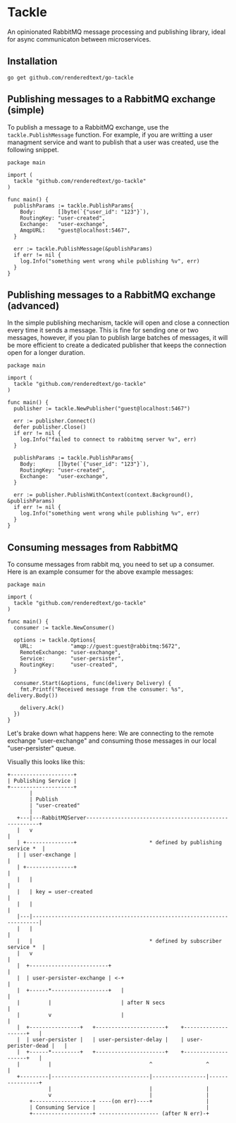 # Tackle

An opinionated RabbitMQ message processing and publishing library, ideal
for async communicaton between microservices.

## Installation

```
go get github.com/renderedtext/go-tackle
```

## Publishing messages to a RabbitMQ exchange (simple)

To publish a message to a RabbitMQ exchange, use the `tackle.PublishMessage`
function. For example, if you are writting a user managment service and want
to publish that a user was created, use the following snippet.

``` golang
package main

import (
  tackle "github.com/renderedtext/go-tackle"
)

func main() {
  publishParams := tackle.PublishParams{
    Body:       []byte(`{"user_id": "123"}`),
    RoutingKey: "user-created",
    Exchange:   "user-exchange",
    AmqpURL:    "guest@localhost:5467",
  }

  err := tackle.PublishMessage(&publishParams)
  if err != nil {
    log.Info("something went wrong while publishing %v", err)
  }
}
```

## Publishing messages to a RabbitMQ exchange (advanced)

In the simple publishing mechanism, tackle will open and close a connection
every time it sends a message. This is fine for sending one or two messages,
however, if you plan to publish large batches of messages, it will be more
efficient to create a dedicated publisher that keeps the connection open
for a longer duration.

``` golang
package main

import (
  tackle "github.com/renderedtext/go-tackle"
)

func main() {
  publisher := tackle.NewPublisher("guest@localhost:5467")

  err := publisher.Connect()
  defer publisher.Close()
  if err != nil {
    log.Info("failed to connect to rabbitmq server %v", err)
  }

  publishParams := tackle.PublishParams{
    Body:       []byte(`{"user_id": "123"}`),
    RoutingKey: "user-created",
    Exchange:   "user-exchange",
  }

  err := publisher.PublishWithContext(context.Background(), &publishParams)
  if err != nil {
    log.Info("something went wrong while publishing %v", err)
  }
}
```

## Consuming messages from RabbitMQ

To consume messages from rabbit mq, you need to set up a consumer.
Here is an example consumer for the above example messages:

``` golang
package main

import (
  tackle "github.com/renderedtext/go-tackle"
)

func main() {
  consumer := tackle.NewConsumer()

  options := tackle.Options{
    URL:            "amqp://guest:guest@rabbitmq:5672",
    RemoteExchange: "user-exchange",
    Service:        "user-persister",
    RoutingKey:     "user-created",
  }

  consumer.Start(&options, func(delivery Delivery) {
    fmt.Printf("Received message from the consumer: %s", delivery.Body())

    delivery.Ack()
  })
}
```

Let's brake down what happens here: We are connecting to the remote exchange
"user-exchange" and consuming those messages in our local "user-persister" 
queue.

Visually this looks like this:

```
+--------------------+
| Publishing Service |
+--------------------+
       | 
       | Publish 
       | "user-created"
       |           
   +---|---RabbitMQServer-------------------------------------------------------+
   |   v                                                                        |
   | +---------------+                       * defined by publishing service *  |
   | | user-exchange |                                                          |
   | +---------------+                                                          |
   |   |                                                                        |
   |   | key = user-created                                                     |
   |   |                                                                        |
   |---|------------------------------------------------------------------------|
   |   |                                                                        |
   |   |                                     * defined by subscriber service *  |
   |   v                                                                        |
   |  +-------------------------+                                               |
   |  | user-persister-exchange | <-+                                           |
   |  +------*------------------+   |                                           |
   |         |                      | after N secs                              |
   |         v                      |                                           |
   |  +----------------+   +----------------------+    +--------------------+   |
   |  | user-persister |   | user-persister-delay |    | user-perister-dead |   |
   |  +------*---------+   +----------------------+    +--------------------+   |
   |         |                               ^                 ^                |
   +---------|-------------------------------|-----------------|----------------+
             |                               |                 |
             v                               |                 |
       +-------------------+ ----(on err)----+                 |
       | Consuming Service |                                   |
       +-------------------+ ------------------- (after N err)-+
```